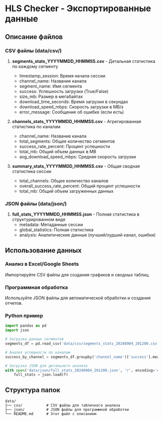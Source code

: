 # HLS Checker - Экспортированные данные

## Описание файлов

### CSV файлы (data/csv/)

1. **segments_stats_YYYYMMDD_HHMMSS.csv** - Детальная статистика по каждому сегменту
   - timestamp_session: Время начала сессии
   - channel_name: Название канала
   - segment_name: Имя сегмента
   - success: Успешность загрузки (True/False)
   - size_mb: Размер в мегабайтах
   - download_time_seconds: Время загрузки в секундах
   - download_speed_mbps: Скорость загрузки в MB/s
   - error_message: Сообщение об ошибке (если есть)

2. **channels_stats_YYYYMMDD_HHMMSS.csv** - Агрегированная статистика по каналам
   - channel_name: Название канала
   - total_segments: Общее количество сегментов
   - success_rate_percent: Процент успешности
   - total_mb: Общий объем данных в MB
   - avg_download_speed_mbps: Средняя скорость загрузки

3. **summary_stats_YYYYMMDD_HHMMSS.csv** - Общая сводная статистика сессии
   - total_channels: Общее количество каналов
   - overall_success_rate_percent: Общий процент успешности
   - total_mb: Общий объем загруженных данных

### JSON файлы (data/json/)

1. **full_stats_YYYYMMDD_HHMMSS.json** - Полная статистика в структурированном виде
   - metadata: Метаданные сессии
   - global_statistics: Полная статистика
   - analysis: Аналитические данные (лучший/худший канал, ошибки)

## Использование данных

### Анализ в Excel/Google Sheets
Импортируйте CSV файлы для создания графиков и сводных таблиц.

### Программная обработка
Используйте JSON файлы для автоматической обработки и создания отчетов.

### Python пример
```python
import pandas as pd
import json

# Загрузка данных сегментов
segments_df = pd.read_csv('data/csv/segments_stats_20240904_201200.csv')

# Анализ успешности по каналам
success_by_channel = segments_df.groupby('channel_name')['success'].mean()

# Загрузка JSON для детального анализа
with open('data/json/full_stats_20240904_201200.json', 'r', encoding='utf-8') as f:
    full_stats = json.load(f)
```

## Структура папок
```
data/
├── csv/           # CSV файлы для табличного анализа
├── json/          # JSON файлы для программной обработки
└── README.md      # Этот файл с описанием
```
